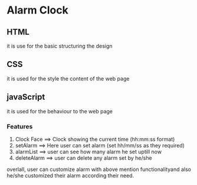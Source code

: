 # Alarm Clock

## HTML
it is use for the basic structuring the design

## CSS 
it is used for the style the content of the web page

## javaScript
it is used for the behaviour to the web page


### Features 
1. Clock Face ==> Clock showing the current time (hh:mm:ss format)
2. setAlarm ==> Here user can set alarm (set hh/mm/ss as they required)
3. alarmList ==> user can see how many alarm he set uptill now
4. deleteAlarm ==> user can delete any alarm set by he/she

overlall, user can customize alarm with above mention functionalityand also he/she customized their alarm according their need.
